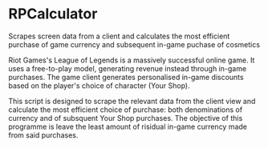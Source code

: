 # RPCalculator
Scrapes screen data from a client and calculates the most efficient purchase of game currency and subsequent in-game puchase of cosmetics


Riot Games's League of Legends is a massively successful online game. It uses a free-to-play model, generating revenue instead through in-game purchases. 
The game client generates personalised in-game discounts based on the player's choice of character (Your Shop). 

This script is designed to scrape the relevant data from the client view and calculate the most efficient choice of purchase: both denominations of currency
and of subsquent Your Shop purchases. The objective of this programme is leave the least amount of risidual in-game currency made from said purchases.
